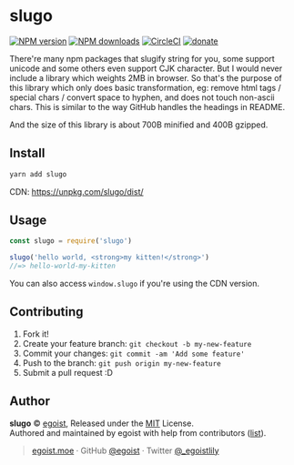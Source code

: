 # slugo

[![NPM version](https://img.shields.io/npm/v/slugo.svg?style=flat)](https://npmjs.com/package/slugo) [![NPM downloads](https://img.shields.io/npm/dm/slugo.svg?style=flat)](https://npmjs.com/package/slugo) [![CircleCI](https://circleci.com/gh/egoist/slugo/tree/master.svg?style=shield)](https://circleci.com/gh/egoist/slugo/tree/master)  [![donate](https://img.shields.io/badge/$-donate-ff69b4.svg?maxAge=2592000&style=flat)](https://github.com/egoist/donate)

There're many npm packages that slugify string for you, some support unicode and some others even support CJK character. But I would never include a library which weights 2MB in browser. So that's the purpose of this library which only does basic transformation, eg: remove html tags / special chars / convert space to hyphen, and does not touch non-ascii chars. This is similar to the way GitHub handles the headings in README.

And the size of this library is about 700B minified and 400B gzipped.

## Install

```bash
yarn add slugo
```

CDN: https://unpkg.com/slugo/dist/

## Usage

```js
const slugo = require('slugo')

slugo('hello world, <strong>my kitten!</strong>')
//=> hello-world-my-kitten
```

You can also access `window.slugo` if you're using the CDN version.

## Contributing

1. Fork it!
2. Create your feature branch: `git checkout -b my-new-feature`
3. Commit your changes: `git commit -am 'Add some feature'`
4. Push to the branch: `git push origin my-new-feature`
5. Submit a pull request :D


## Author

**slugo** © [egoist](https://github.com/egoist), Released under the [MIT](./LICENSE) License.<br>
Authored and maintained by egoist with help from contributors ([list](https://github.com/egoist/slugo/contributors)).

> [egoist.moe](https://egoist.moe) · GitHub [@egoist](https://github.com/egoist) · Twitter [@_egoistlily](https://twitter.com/_egoistlily)
